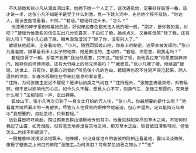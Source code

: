     不久前她和张小凡从滴血洞出来，他抛下她一个人走了，这次遇见他，定要好好奚落一番，话才说一半，这张小凡不知是不是受了什么刺激，竟一下跳入河中，先杀她个猝不及防，“你这人，是该去医馆看看，不然…”“碧瑶。”碧瑶转过头来，“怎么？”
      他漆黑的眸子里倒映着她的脸，好似岸边春色都无法入他的眼一般，“刚才，是你救的我，对吧？”碧瑶为他莫名的信任生出几分欢喜来，不由红了脸，她点点头，又垂眸低笑“除了我，还有别人吗？”张小凡心跳了跳，眼角渐渐湿润了“除了你，没有别人了。”
     碧瑶扶他起来，正身看向他，“小凡，随我回狐岐山吧，你身上的秘密，迟早会被发现的。”张小凡看着她，描摹着石床上女子的轮廓，她是鲜活的，生动的，“碧瑶，你愿意，跟我走吗？”
      碧瑶惊讶了一瞬，却毫不犹豫“我当然愿意，只不过…”她顿了顿，向他靠过来“你愿意抛弃师门，抛弃你的师傅师娘，还有大竹峰上的师兄师姐吗？”“我愿意。”张小凡哽了哽，继续道“碧瑶，这世上，只有你，是真心对我的”听见张小凡的告白，碧瑶再也忍不住轻声哭泣起来，两人温热的泪水，如春水般融化在令彼此窒息的爱意里。
    “住持，为何张施主迟迟不醒呢？是诛仙凶戾之气尚在？”住持摇头，“张施主佛道双修，外物虽邪，但不足以影响他的心志。如今久久不醒，想是人心不平，则戾气生，张施主想要的，究竟是什么呢？”法相轻叹一声，走出禅房。
      狐岐山下，张小凡再次见到了一身文士打扮的万人往，“张小凡，你最想要的是什么呢？”他看着大树后漏出的一角碧衣，尽管万人往探究的眼神令他窘迫，但心中温热，足以抵挡万年寒冰“我想要的，自始至终，只有碧瑶。”
     远处暮鼓咚咚响起，跨过鸦青色群山清晰地传到耳中，他看见斜阳染尽的草木之间，不知何时竟起了山雾，如青烟般，似有若无地弥漫在天地之间，那方草木之后，铃音依旧清晰可闻，但他怎么…也找不到碧瑶了。
     一股檀香味浅浅淡淡地飘来，他睁眼，只见身穿洁白的袈裟的阿相正看着他，露出淡淡微笑，像极了壁画之上闭目的佛陀“张施主…为何流泪？可有梦见凶恶之物么？”“无”
    
    
     
     
      
